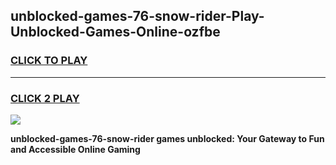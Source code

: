 
## unblocked-games-76-snow-rider-Play-Unblocked-Games-Online-ozfbe
<h3>
<a href="https://premium76.site?title=unblocked-games-76-snow-rider&ref=25A">CLICK TO PLAY</a></h3>
<hr>

<h3>
<a href="https://premium76.site?title=unblocked-games-76-snow-rider&ref=25A">CLICK 2 PLAY</a>
  
</h3>

<a href="https://premium76.site?title=unblocked-games-76-snow-rider&ref=25A"><img src="https://clearcache.store/games.png"></a>


**unblocked-games-76-snow-rider games unblocked: Your Gateway to Fun and Accessible Online Gaming**

